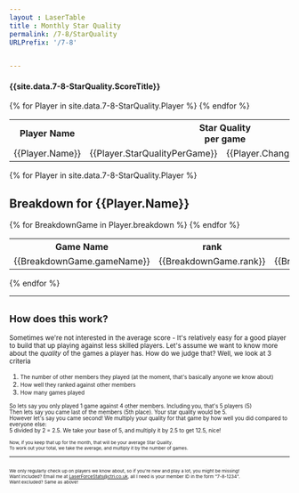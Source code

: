 ```yaml
---
layout : LaserTable
title : Monthly Star Quality 
permalink: /7-8/StarQuality
URLPrefix: '/7-8'


---
```


#### {{site.data.7-8-StarQuality.ScoreTitle}}

<table class = "ScoreTable">
<tr><th>Player Name</th><th colspan = "2">Star Quality<br/>per game </th><th> Total Star<br/>Quality</th> <th style = "padding-left:30px;"  colspan = "2">Average<br/>Players</th><th  colspan = "2">Average<br/> Rank</th><th>Games <br/>Played</th></tr>
{% for Player in site.data.7-8-StarQuality.Player %}
<tr onclick = "showBreakdown({{Player.JSID}})" >
<td class>{{Player.Name}}</td><td class = "number">{{Player.StarQualityPerGame}}</td><td class = "SmallBrightNumber"> {{Player.ChangeInSQPerGame}} </td><td class = "number">{{Player.TotalStarQuality}}</td><td style = "padding-left:30px;" class = "number">{{Player.AverageOpponents}}</td><td class = "SmallBrightNumber"> {{Player.ChangeInPlayers}}</td><td class = "number">{{Player.AverageRank}}</td><td class = "SmallBrightNumber"> {{Player.ChangeInRank}}</td><td class = "number">{{Player.gamesPlayed}}</td>
</tr>
{% endfor %}
</table>

{% for Player in site.data.7-8-StarQuality.Player %}
<div id = "Breakdown_{{Player.JSID}}" class = "breakdownDiv">
<h2>Breakdown for {{Player.Name}}</h2>
<table> 
    <tr>
        <th>Game Name</th><th>rank</th><th>players</th><th>stars</th>
    </tr>
    {% for BreakdownGame in Player.breakdown %}
    <tr>
        <td>{{BreakdownGame.gameName}}</td>
        <td><center> {{BreakdownGame.rank}} </center></td>
        <td><center> {{BreakdownGame.totalPlayers}} </center></td>
        <td><center> {{BreakdownGame.starsForGame}} </center></td>
    </tr>
{% endfor %} </table>
</div>
{% endfor %}

<script>
    showBreakdown(0)
</script>
-----

## <small>How does this work?</small>

<small>Sometimes we're not interested in the average score - It's relatively easy for a good player to build that up playing against less skilled players. Let's assume we want to know more about the *quality* of the games a player has. How do we judge that? Well, we look at 3 criteria
1. <small>The number of other members they played (at the moment, that's basically anyone we know about)</small>
2. <small>How well they ranked against other members</small>
3. <small>How many games played</small>

<small> So lets say you only played 1 game against 4 other members. Including you, that's 5 players (5)<br/>
Then lets say you came last of the members (5th place). Your star quality would be 5. <br/>
However let's say you came second! We multiply your quality for that game by how well you did compared to everyone else: <br/>
5 divided by 2 = 2.5. We take your base of 5, and multiply it by 2.5 to get 12.5, nice!<br/>

<small>Now, if you keep that up for the month, that will be your average Star Quality.<br/> To work out your total, we take the average, and multiply it by the number of games. </small>

-----

<small><br/> We only regularly check up on players we know about, so if you're new and play a lot, you might be missing!  <br/>
Want included? Email me at [LaserForceStats@ctri.co.uk](mailto:LaserForceStats@ctri.co.uk), all I need is your member ID in the form "7-8-1234". <br/>
Want excluded? Same as above!</small>